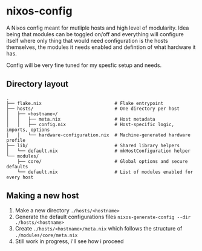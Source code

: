 # nixos-config

A Nixos config meant for mutliple hosts and high level of modularity. Idea
being that modules can be toggled on/off and everything will configure itself
where only thing that would need configuration is the hosts themselves, the
modules it needs enabled and defintion of what hardware it has.

Config will be very fine tuned for my spesfic setup and needs.

## Directory layout

```
.
├── flake.nix                           # Flake entrypoint
├── hosts/                              # One directory per host
│   ├── <hostname>/
│   │   ├── meta.nix                    # Host metadata
│   │   ├── config.nix                  # Host-specific logic, imports, options
│   │   └── hardware-configuration.nix  # Machine-generated hardware profile
├── lib/                                # Shared library helpers
│   └── default.nix                     # mkHostConfiguration helper
└── modules/
    ├── core/                           # Global options and secure defaults
    └── default.nix                     # List of modules enabled for every host
```

## Making a new host

1. Make a new directory `./hosts/<hostname>`
1. Generate the default configurations files `nixos-generate-config --dir ./hosts/<hostname>`
1. Create `./hosts/<hostname>/meta.nix` which follows the structure of `./modules/core/meta.nix`
1. Still work in progress, i'll see how i proceed
